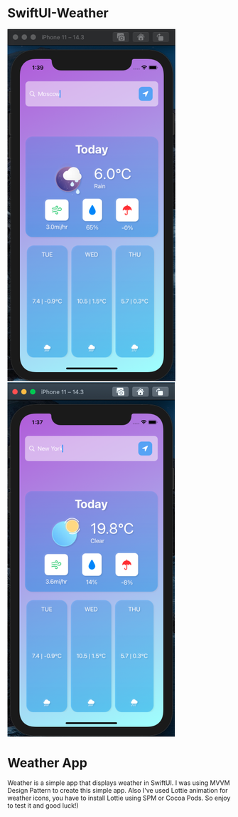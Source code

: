 # SwiftUI-Weather
![](SwiftUI-Weather/Moscow.png)
![](SwiftUI-Weather/NY.png)
# Weather App
Weather is a simple app that displays weather in SwiftUI.
I was using MVVM Design Pattern to create this simple app.
Also I've used Lottie animation for weather icons, you have to install Lottie using SPM or Cocoa Pods.
So enjoy to test it and good luck!)
